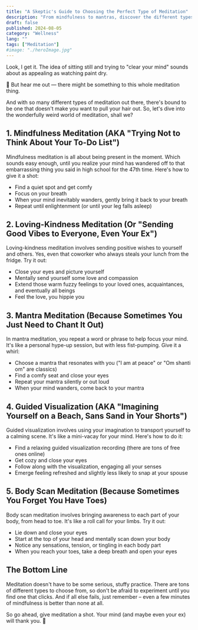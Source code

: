 ```yaml
---
title: "A Skeptic's Guide to Choosing the Perfect Type of Meditation"
description: "From mindfulness to mantras, discover the different types of meditation perfect for skeptical beginners. Find your zen, even if you're allergic to incense. 🧘♀️"
draft: false
published: 2024-08-05
category: "Wellness"
lang: ""
tags: ["Meditation"]
#image: "./heroImage.jpg"
---
```



Look, I get it. The idea of sitting still and trying to "clear your mind" sounds about as appealing as watching paint dry.

🙉 But hear me out — there might be something to this whole meditation thing.

And with so many different types of meditation out there, there's bound to be one that doesn't make you want to pull your hair out. So, let's dive into the wonderfully weird world of meditation, shall we?


## 1. Mindfulness Meditation (AKA "Trying Not to Think About Your To-Do List")

Mindfulness meditation is all about being present in the moment. Which sounds easy enough, until you realize your mind has wandered off to that embarrassing thing you said in high school for the 47th time. Here's how to give it a shot:

- Find a quiet spot and get comfy
- Focus on your breath
- When your mind inevitably wanders, gently bring it back to your breath
- Repeat until enlightenment (or until your leg falls asleep)

## 2. Loving-Kindness Meditation (Or "Sending Good Vibes to Everyone, Even Your Ex")

Loving-kindness meditation involves sending positive wishes to yourself and others. Yes, even that coworker who always steals your lunch from the fridge. Try it out:

- Close your eyes and picture yourself
- Mentally send yourself some love and compassion
- Extend those warm fuzzy feelings to your loved ones, acquaintances, and eventually all beings
- Feel the love, you hippie you

## 3. Mantra Meditation (Because Sometimes You Just Need to Chant It Out)

In mantra meditation, you repeat a word or phrase to help focus your mind. It's like a personal hype-up session, but with less fist-pumping. Give it a whirl:

- Choose a mantra that resonates with you ("I am at peace" or "Om shanti om" are classics)
- Find a comfy seat and close your eyes
- Repeat your mantra silently or out loud
- When your mind wanders, come back to your mantra

## 4. Guided Visualization (AKA "Imagining Yourself on a Beach, Sans Sand in Your Shorts")

Guided visualization involves using your imagination to transport yourself to a calming scene. It's like a mini-vacay for your mind. Here's how to do it:

- Find a relaxing guided visualization recording (there are tons of free ones online)
- Get cozy and close your eyes
- Follow along with the visualization, engaging all your senses
- Emerge feeling refreshed and slightly less likely to snap at your spouse

## 5. Body Scan Meditation (Because Sometimes You Forget You Have Toes)

Body scan meditation involves bringing awareness to each part of your body, from head to toe. It's like a roll call for your limbs. Try it out:

- Lie down and close your eyes
- Start at the top of your head and mentally scan down your body
- Notice any sensations, tension, or tingling in each body part
- When you reach your toes, take a deep breath and open your eyes

## The Bottom Line

Meditation doesn't have to be some serious, stuffy practice. There are tons of different types to choose from, so don't be afraid to experiment until you find one that clicks. And if all else fails, just remember – even a few minutes of mindfulness is better than none at all.

So go ahead, give meditation a shot. Your mind (and maybe even your ex) will thank you. 🙏
